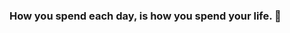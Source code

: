 ### How you spend each day, is how you spend your life. 🧧

<!--
**anthgiang/anthgiang** is a ✨ _special_ ✨ repository because its `README.md` (this file) appears on your GitHub profile.

Here are some ideas to get you started:
-->
